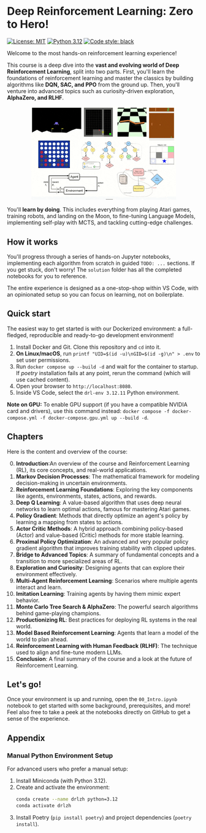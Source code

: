 # Deep Reinforcement Learning: Zero to Hero!

[![License: MIT](https://img.shields.io/badge/License-MIT-yellow.svg)](https://opensource.org/licenses/MIT)
[![Python 3.12](https://img.shields.io/badge/python-3.12-blue.svg)](https://www.python.org/downloads/release/python-3120/)
[![Code style: black](https://img.shields.io/badge/code%20style-black-000000.svg)](https://github.com/psf/black)

Welcome to the most hands-on reinforcement learning experience!

This course is a deep dive into the **vast and evolving world of Deep Reinforcement Learning**,
split into two parts. First, you'll learn the foundations of reinforcement learning and master the
classics by building algorithms like **DQN, SAC, and PPO** from the ground up. Then, you'll venture
into advanced topics such as curiosity-driven exploration, **AlphaZero, and RLHF**.

<div style="width: 75%; margin: auto;">
  <img src="assets/drlzh-splash.gif">
</div>

You'll **learn by doing**. This includes everything from playing Atari games, training robots, and
landing on the Moon, to fine-tuning Language Models, implementing self-play with MCTS, and tackling
cutting-edge challenges.

## How it works

You'll progress through a series of hands-on Jupyter notebooks, implementing each algorithm from
scratch in guided `TODO: ...` sections. If you get stuck, don't worry! The `solution` folder has all
the completed notebooks for you to reference.

The entire experience is designed as a one-stop-shop within VS Code, with an opinionated setup so
you can focus on learning, not on boilerplate.

## Quick start

The easiest way to get started is with our Dockerized environment: a full-fledged, reproducible and
ready-to-go development environment!

1.  Install Docker and Git. Clone this repository and `cd` into it.
2.  **On Linux/macOS**, run `printf "UID=$(id -u)\nGID=$(id -g)\n" > .env` to set user permissions.
3.  Run `docker compose up --build -d` and wait for the container to startup. If _poetry_
    installation fails at any point, rerun the command (which will use cached content).
4.  Open your browser to `http://localhost:8080`.
5.  Inside VS Code, select the `drl-env 3.12.11` Python environment.

**Note on GPU:** To enable GPU support (if you have a compatible NVIDIA card and drivers), use this
command instead: `docker compose -f docker-compose.yml -f docker-compose.gpu.yml up --build -d`.

## Chapters

Here is the content and overview of the course:

0.  **Introduction**:An overview of the course and Reinforcement Learning (RL), its core concepts,
    and real-world applications.
1.  **Markov Decision Processes**: The mathematical framework for modeling decision-making in
    uncertain environments.
2.  **Reinforcement Learning Foundations**: Exploring the key components like agents, environments,
    states, actions, and rewards.
3.  **Deep Q Learning**: A value-based algorithm that uses deep neural networks to learn optimal
    actions, famous for mastering Atari games.
4.  **Policy Gradient**: Methods that directly optimize an agent's policy by learning a mapping from
    states to actions.
5.  **Actor Critic Methods**: A hybrid approach combining policy-based (Actor) and value-based
    (Critic) methods for more stable learning.
6.  **Proximal Policy Optimization**: An advanced and very popular policy gradient algorithm that
    improves training stability with clipped updates.
7.  **Bridge to Advanced Topics**: A summary of fundamental concepts and a transition to more
    specialized areas of RL.
8.  **Exploration and Curiosity**: Designing agents that can explore their environment effectively.
9.  **Multi-Agent Reinforcement Learning**: Scenarios where multiple agents interact and learn.
10. **Imitation Learning**: Training agents by having them mimic expert behavior.
11. **Monte Carlo Tree Search & AlphaZero**: The powerful search algorithms behind game-playing
    champions.
12. **Productionizing RL**: Best practices for deploying RL systems in the real world.
13. **Model Based Reinforcement Learning**: Agents that learn a model of the world to plan ahead.
14. **Reinforcement Learning with Human Feedback (RLHF)**: The technique used to align and fine-tune
    modern LLMs.
15. **Conclusion**: A final summary of the course and a look at the future of Reinforcement
    Learning.

## Let's go!

Once your environment is up and running, open the `00_Intro.ipynb` notebook to get started with some
background, prerequisites, and more! Feel also free to take a peek at the notebooks directly on
GitHub to get a sense of the experience.

## Appendix

### Manual Python Environment Setup

For advanced users who prefer a manual setup:

1. Install Miniconda (with Python 3.12).
2. Create and activate the environment:
   ```sh
   conda create --name drlzh python=3.12
   conda activate drlzh
   ```
3. Install Poetry (`pip install poetry`) and project dependencies (`poetry install`).
